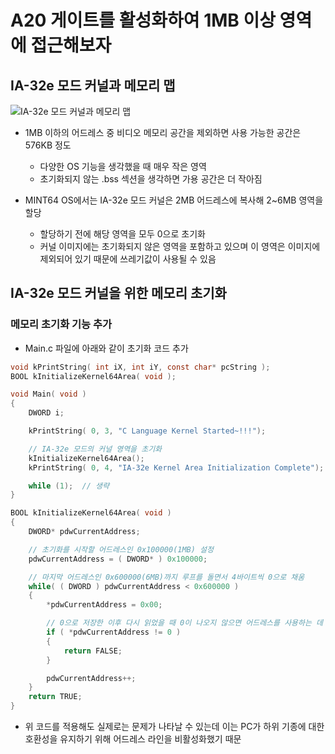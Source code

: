 # A20 게이트를 활성화하여 1MB 이상 영역에 접근해보자

## IA-32e 모드 커널과 메모리 맵

![IA-32e 모드 커널과 메모리 맵](https://dongyeollee.github.io/images/OS/6/1.png)

* 1MB 이하의 어드레스 중 비디오 메모리 공간을 제외하면 사용 가능한 공간은 576KB 정도
    * 다양한 OS 기능을 생각했을 때 매우 작은 영역
    * 초기화되지 않는 .bss 섹션을 생각하면 가용 공간은 더 작아짐

* MINT64 OS에서는 IA-32e 모드 커널은 2MB 어드레스에 복사해 2~6MB 영역을 할당
    * 할당하기 전에 해당 영역을 모두 0으로 초기화
    * 커널 이미지에는 초기화되지 않은 영역을 포함하고 있으며 이 영역은 이미지에 제외되어 있기 때문에 쓰레기값이 사용될 수 있음

## IA-32e 모드 커널을 위한 메모리 초기화

### 메모리 초기화 기능 추가

* Main.c 파일에 아래와 같이 초기화 코드 추가

```c
void kPrintString( int iX, int iY, const char* pcString );
BOOL kInitializeKernel64Area( void );

void Main( void )
{
    DWORD i;

    kPrintString( 0, 3, "C Language Kernel Started~!!!");

    // IA-32e 모드의 커널 영역을 초기화
    kInitializeKernel64Area();
    kPrintString( 0, 4, "IA-32e Kernel Area Initialization Complete");

    while (1);  // 생략
}

BOOL kInitializeKernel64Area( void )
{
    DWORD* pdwCurrentAddress;

    // 초기화를 시작할 어드레스인 0x100000(1MB) 설정
    pdwCurrentAddress = ( DWORD* ) 0x100000;

    // 마지막 어드레스인 0x600000(6MB)까지 루프를 돌면서 4바이트씩 0으로 채움
    while( ( DWORD ) pdwCurrentAddress < 0x600000 )
    {
        *pdwCurrentAddress = 0x00;

        // 0으로 저장한 이후 다시 읽었을 때 0이 나오지 않으면 어드레스를 사용하는 데 문제가 생긴 것이므로 바로 종료
        if ( *pdwCurrentAddress != 0 )
        {
            return FALSE;
        }

        pdwCurrentAddress++;
    }
    return TRUE;
}
```

* 위 코드를 적용해도 실제로는 문제가 나타날 수 있는데 이는 PC가 하위 기종에 대한 호환성을 유지하기 위해 어드레스 라인을 비활성화했기 때문
